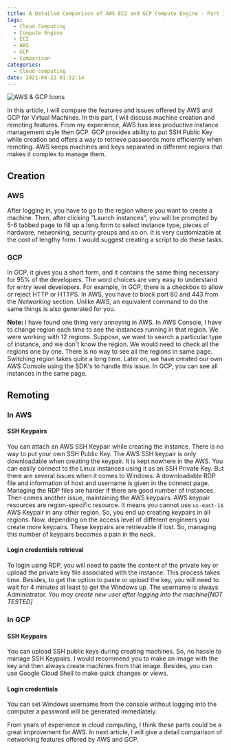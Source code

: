 ```yaml
---
title: A Detailed Comparison of AWS EC2 and GCP Compute Engine - Part 1
tags: 
  - Cloud Computing
  - Compute Engine
  - EC2
  - AWS
  - GCP
  - Comparison
categories:
  - Cloud computing
date: 2021-08-22 01:52:14
---
```

![AWS & GCP Icons](http://robin.engineer/2021/08/A-Brief-Comparison-Of-AWS-EC2-and-GCP-Compute-Engine/AWS-vs-GCP.svg)

In this article, I will compare the features and issues offered by AWS and GCP for Virtual Machines. In this part, I will discuss machine creation and remoting features. From my experience, AWS has less productive instance management style then GCP. GCP provides ability to put SSH Public Key while creation and offers a way to retrieve passwords more efficiently when remoting. AWS keeps machines and keys separated in different regions that makes it complex to manage them.
<!--more-->
## Creation
### AWS
After logging in, you have to go to the region where you want to create a machine. Then, after clicking "Launch instances", you will be prompted by 5-6 tabbed page to fill up a long form to select instance type, pieces of hardware, networking, security groups and so on. It is very customizable at the cost of lengthy form. I would suggest creating a script to do these tasks.
### GCP
In GCP, it gives you a short form, and it contains the same thing necessary for 95% of the developers. The word choices are very easy to understand for entry level developers.
For example, In GCP, there is a checkbox to allow or reject HTTP or HTTPS. In AWS, you have to block port 80 and 443 from the *Networking* section. Unlike AWS, an equivalent command to do the same things is also generated for you.

**Note:** I have found one thing very annoying in AWS. In AWS Console, I have to change region each time to see the instances running in that region. We were working with 12 regions. Suppose, we want to search a particular type of instance, and we don't know the region. We would need to check all the regions one by one. There is no way to see all the regions in same page. Switching region takes quite a long time. Later on, we have created our own AWS Console using the SDK's to handle this issue.
In GCP, you can see all instances in the same page.

## Remoting
### In AWS

#### SSH Keypairs
You can attach an AWS SSH Keypair while creating the instance. There is no way to put your own SSH Public Key. The AWS SSH keypair is only downloadable when creating the keypair. It is kept nowhere in the AWS. You can easily connect to the Linux instances using it as an SSH Private Key. But there are several issues when it comes to Windows. A downloadable RDP file and information of host and username is given in the connect page. Managing the RDP files are harder if there are good number of instances. Then comes another issue, maintaining the AWS keypairs. AWS keypair resources are region-specific resource. It means you cannot use `us-east-1`s AWS Keypair in any other region. So, you end up creating keypairs in all regions. Now, depending on the access level of different engineers you create more keypairs. These keypairs are retrievable if lost. So, managing this number of keypairs becomes a pain in the neck.

#### Login credentials retrieval
To login using RDP, you will need to paste the content of the private key or upload the private key file associated with the instance. This process takes time. Besides, to get the option to paste or upload the key, you will need to wait for 4 minutes at least to get the Windows up. The username is always Administrator. *You may create new user after logging into the machine[NOT TESTED]*

### In GCP
#### SSH Keypairs
You can upload SSH public keys during creating machines. So, no hassle to manage SSH Keypairs. I would recommend you to make an image with the key and then always create machines from that image. Besides, you can use Google Cloud Shell to make quick changes or views.

#### Login credentials
You can set Windows username from the console without logging into the computer a password will be generated immediately.

From years of experience in cloud computing, I think these parts could be a great improvement for AWS. In next article, I will give a detail comparison of networking features offered by AWS and GCP.

